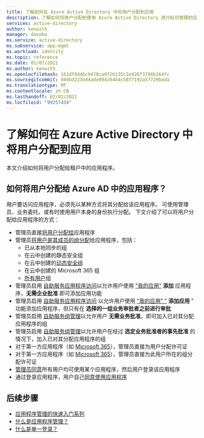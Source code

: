 ```yaml
---
title: 了解如何在 Azure Active Directory 中将用户分配到应用
description: 了解如何将用户分配到使用 Azure Active Directory 进行标识管理的应用。
services: active-directory
author: kenwith
manager: daveba
ms.service: active-directory
ms.subservice: app-mgmt
ms.workload: identity
ms.topic: reference
ms.date: 01/07/2021
ms.author: kenwith
ms.openlocfilehash: 161df0446c9478ca0f2b135c1e426f3786b164fc
ms.sourcegitcommit: d49bd223e44ade094264b4c58f7192a57729bada
ms.translationtype: MT
ms.contentlocale: zh-CN
ms.lasthandoff: 02/02/2021
ms.locfileid: "99257434"
---
```

# <a name="understand-how-users-are-assigned-to-apps-in-azure-active-directory"></a>了解如何在 Azure Active Directory 中将用户分配到应用
本文介绍如何将用户分配给租户中的应用程序。

## <a name="how-do-users-get-assigned-to-an-application-in-azure-ad"></a>如何将用户分配给 Azure AD 中的应用程序？
用户要访问应用程序，必须先以某种方式将其分配给该应用程序。 可使用管理员、业务委托，或有时使用用户本身的身份执行分配。 下文介绍了可以将用户分配给应用程序的方式：

*  管理员直接[将用户分配给](./assign-user-or-group-access-portal.md)应用程序
*  管理员[将用户是其成员的组分配](./assign-user-or-group-access-portal.md)给应用程序，包括：
    * 已从本地同步的组
    * 在云中创建的静态安全组
    * 在云中创建的[动态安全组](../enterprise-users/groups-dynamic-membership.md)
    * 在云中创建的 Microsoft 365 组
    * [所有用户](../fundamentals/active-directory-groups-create-azure-portal.md)组
*  管理员启用 [自助服务应用程序访问](./manage-self-service-access.md)以允许用户使用 ["我的应用"](../user-help/my-apps-portal-end-user-access.md) **添加** 应用程序，**无需企业批准** 即可添加应用功能
*  管理员启用 [自助服务应用程序访问](./manage-self-service-access.md) 以允许用户使用 ["我的应用" "](../user-help/my-apps-portal-end-user-access.md) **添加应用** " 功能添加应用程序，但只有在 **选择的一组业务审批者之前进行审批**
*  管理员启用 [自助服务组管理](../enterprise-users/groups-self-service-management.md)以允许用户 **无需业务批准**，即可加入已对其分配应用程序的组
*  管理员启用 [自助服务组管理](../enterprise-users/groups-self-service-management.md)以允许用户在经过 **选定业务批准者的事先批准** 的情况下，加入已对其分配应用程序的组
*  对于第一方应用程序（如 [Microsoft 365](https://products.office.com/)），管理员直接为用户分配许可证
*  对于第一方应用程序（如 [Microsoft 365](https://products.office.com/)），管理员直接为此用户所在的组分配许可证
*  [管理员同意](../develop/howto-convert-app-to-be-multi-tenant.md)所有用户均可使用某个应用程序，然后用户登录该应用程序
* 通过登录应用程序，用户自己[同意使用应用程序](../develop/howto-convert-app-to-be-multi-tenant.md)

## <a name="next-steps"></a>后续步骤
* [应用程序管理的快速入门系列](view-applications-portal.md)
* [什么是应用程序管理？](what-is-application-management.md)
* [什么是单一登录？](what-is-single-sign-on.md)